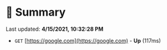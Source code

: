 # 📖 Summary
Last updated: **4/15/2021, 10:32:28 PM**

- `GET` [https://google.com](https://google.com) - **Up** (117ms)
